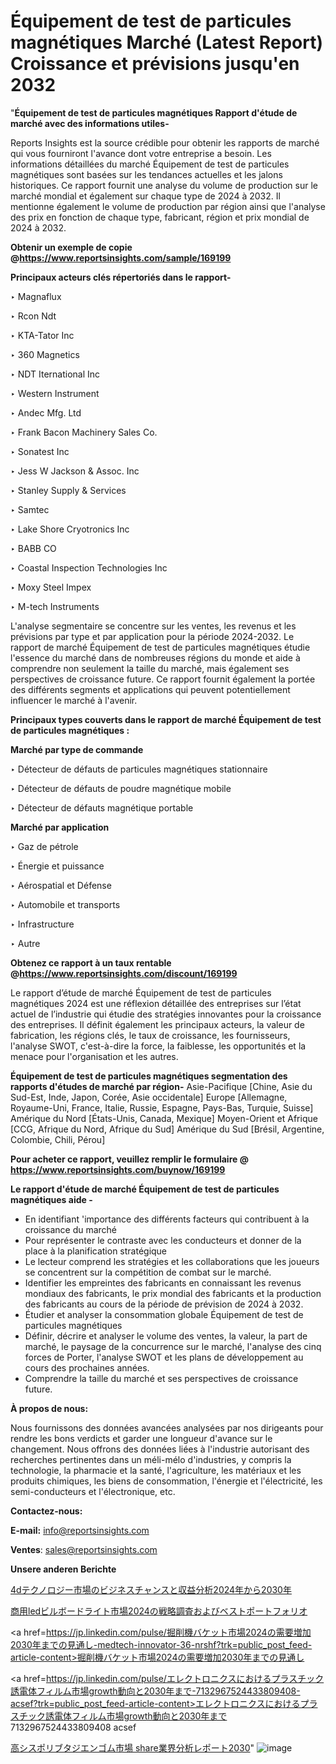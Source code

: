# Équipement de test de particules magnétiques Marché (Latest Report) Croissance et prévisions jusqu'en 2032

"<strong>Équipement de test de particules magnétiques Rapport d'étude de marché avec des informations utiles-</strong>

Reports Insights est la source crédible pour obtenir les rapports de marché qui vous fourniront l'avance dont votre entreprise a besoin. Les informations détaillées du marché Équipement de test de particules magnétiques sont basées sur les tendances actuelles et les jalons historiques. Ce rapport fournit une analyse du volume de production sur le marché mondial et également sur chaque type de 2024 à 2032. Il mentionne également le volume de production par région ainsi que l'analyse des prix en fonction de chaque type, fabricant, région et prix mondial de 2024 à 2032.

<strong><b>Obtenir un exemple de copie @</b></strong><a href=https://www.reportsinsights.com/sample/169199><strong><b>https://www.reportsinsights.com/sample/169199</b></strong></a>

<b>Principaux acteurs clés répertoriés dans le rapport-</b>

<b> </b>‣ Magnaflux

‣ Rcon Ndt

‣ KTA-Tator Inc

‣ 360 Magnetics

‣ NDT Iternational Inc

‣ Western Instrument

‣ Andec Mfg. Ltd

‣ Frank Bacon Machinery Sales Co.

‣ Sonatest Inc

‣ Jess W Jackson & Assoc. Inc

‣ Stanley Supply & Services

‣ Samtec

‣ Lake Shore Cryotronics Inc

‣ BABB CO

‣ Coastal Inspection Technologies Inc

‣ Moxy Steel Impex

‣ M-tech Instruments

L'analyse segmentaire se concentre sur les ventes, les revenus et les prévisions par type et par application pour la période 2024-2032. Le rapport de marché Équipement de test de particules magnétiques étudie l'essence du marché dans de nombreuses régions du monde et aide à comprendre non seulement la taille du marché, mais également ses perspectives de croissance future. Ce rapport fournit également la portée des différents segments et applications qui peuvent potentiellement influencer le marché à l'avenir.

<strong>Principaux types couverts dans le rapport de marché Équipement de test de particules magnétiques :</strong>

<strong>Marché par type de commande</strong>

‣ Détecteur de défauts de particules magnétiques stationnaire

‣ Détecteur de défauts de poudre magnétique mobile

‣ Détecteur de défauts magnétique portable

<strong>Marché par application</strong>

‣ Gaz de pétrole

‣ Énergie et puissance

‣ Aérospatial et Défense

‣ Automobile et transports

‣ Infrastructure

‣ Autre

<strong><b>Obtenez ce rapport à un taux rentable @</b></strong><a href=https://www.reportsinsights.com/discount/169199><strong><b>https://www.reportsinsights.com/discount/169199</b></strong></a>

Le rapport d’étude de marché Équipement de test de particules magnétiques 2024 est une réflexion détaillée des entreprises sur l’état actuel de l’industrie qui étudie des stratégies innovantes pour la croissance des entreprises. Il définit également les principaux acteurs, la valeur de fabrication, les régions clés, le taux de croissance, les fournisseurs, l'analyse SWOT, c'est-à-dire la force, la faiblesse, les opportunités et la menace pour l'organisation et les autres.

<strong>Équipement de test de particules magnétiques segmentation des rapports d'études de marché par région-</strong>
Asie-Pacifique [Chine, Asie du Sud-Est, Inde, Japon, Corée, Asie occidentale]
Europe [Allemagne, Royaume-Uni, France, Italie, Russie, Espagne, Pays-Bas, Turquie, Suisse]
Amérique du Nord [États-Unis, Canada, Mexique]
Moyen-Orient et Afrique [CCG, Afrique du Nord, Afrique du Sud]
Amérique du Sud [Brésil, Argentine, Colombie, Chili, Pérou]

<strong>Pour acheter ce rapport, veuillez remplir le formulaire @   <a href=https://www.reportsinsights.com/buynow/169199>https://www.reportsinsights.com/buynow/169199</a></strong>

<strong>Le rapport d'étude de marché Équipement de test de particules magnétiques aide -</strong>
<ul>
  <li>En identifiant 'importance des différents facteurs qui contribuent à la croissance du marché</li>
  <li>Pour représenter le contraste avec les conducteurs et donner de la place à la planification stratégique</li>
  <li>Le lecteur comprend les stratégies et les collaborations que les joueurs se concentrent sur la compétition de combat sur le marché.</li>
  <li>Identifier les empreintes des fabricants en connaissant les revenus mondiaux des fabricants, le prix mondial des fabricants et la production des fabricants au cours de la période de prévision de 2024 à 2032.</li>
  <li>Étudier et analyser la consommation globale Équipement de test de particules magnétiques</li>
  <li>Définir, décrire et analyser le volume des ventes, la valeur, la part de marché, le paysage de la concurrence sur le marché, l'analyse des cinq forces de Porter, l'analyse SWOT et les plans de développement au cours des prochaines années.</li>
  <li>Comprendre la taille du marché et ses perspectives de croissance future.</li>
</ul>
<strong>À propos de nous:</strong>

Nous fournissons des données avancées analysées par nos dirigeants pour rendre les bons verdicts et garder une longueur d'avance sur le changement. Nous offrons des données liées à l'industrie autorisant des recherches pertinentes dans un méli-mélo d'industries, y compris la technologie, la pharmacie et la santé, l'agriculture, les matériaux et les produits chimiques, les biens de consommation, l'énergie et l'électricité, les semi-conducteurs et l'électronique, etc.

<strong>Contactez-nous:</strong>

<strong>E-mail:</strong> <a href=mailto:info@reportsinsights.com>info@reportsinsights.com</a>

<strong>Ventes</strong>: <a href=mailto:sales@reportsinsights.com>sales@reportsinsights.com</a>

<strong>Unsere anderen Berichte</strong>

<a href=https://www.linkedin.com/pulse/4dテクノロジー市場のビジネスチャンスと収益分析2024年から2030年-reports-insights-expert-mezbe/>4dテクノロジー市場のビジネスチャンスと収益分析2024年から2030年</a>

<a href=https://www.linkedin.com/pulse/商用ledビルボードライト市場2024の戦略調査およびベストポートフォリオ-infopulse-daily-360-gapif/>商用ledビルボードライト市場2024の戦略調査およびベストポートフォリオ</a>

<a href=https://jp.linkedin.com/pulse/掘削機バケット市場2024の需要増加2030年までの見通し-medtech-innovator-36-nrshf?trk=public_post_feed-article-content>掘削機バケット市場2024の需要増加2030年までの見通し</a>

<a href=https://jp.linkedin.com/pulse/エレクトロニクスにおけるプラスチック誘電体フィルム市場growth動向と2030年まで-7132967524433809408-acsef?trk=public_post_feed-article-content>エレクトロニクスにおけるプラスチック誘電体フィルム市場growth動向と2030年まで 7132967524433809408 acsef</a>

<a href=https://www.linkedin.com/pulse/高シスポリブタジエンゴム市場-share業界分析レポート2030-infopulse-daily-360-rusgf/>高シスポリブタジエンゴム市場 share業界分析レポート2030</a>"
![image](https://github.com/daminid12/RIreport/assets/158430485/62128937-459a-4046-bb00-a287d71e9790)
